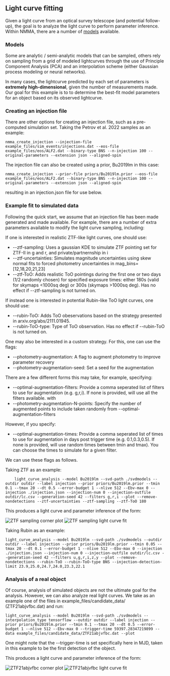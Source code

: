 ## Light curve fitting

Given a light curve from an optical survey telescope (and potential follow-up), the goal is to analyze the light curve to perform parameter inference. Within NMMA, there are a number of [models](./models.html) available.

### Models

Some are analytic / semi-analytic models that can be sampled, others rely on sampling from a grid of modeled lightcurves through the use of Principle Component Analysis (PCA) and an interpolation scheme (either Gaussian process modeling or neural networks).

In many cases, the lightcurve predicted by each set of parameters is **extremely high-dimensional**, given the number of measurements made. Our goal for this example is to to determine the best-fit model parameters for an object based on its observed lightcurve.

### Creating an injection file

There are other options for creating an injection file, such as a pre-computed simulation set. Taking the Petrov et al. 2022 samples as an example:

	nmma_create_injection --injection-file example_files/sim_events/injections.dat --eos-file example_files/eos/ALF2.dat --binary-type BNS --n-injection 100 --original-parameters --extension json --aligned-spin

The injection file can also be created using a prior, Bu2019lm in this case:

	nmma_create_injection --prior-file priors/Bu2019lm.prior --eos-file example_files/eos/ALF2.dat --binary-type BNS --n-injection 100 --original-parameters --extension json --aligned-spin

resulting in an injection.json file for use below.

### Example fit to simulated data

Following the quick start, we assume that an injection file has been made generated and made available. For example, there are a number of extra parameters available to modify the light curve sampling, including:

If one is interested in realistic ZTF-like light curves, one should use:
* --ztf-sampling: Uses a gaussian KDE to simulate ZTF pointing set for ZTF-II in g and r, and private/partnernship in i
* --ztf-uncertainties: Simulates magnitude uncertainties using skew normal fits to forced photometry uncertainties in mag_bins=[12,18,20,21,23]
* --ztf-ToO: Adds realistic ToO pointings during the first one or two days (1/2 randomly chosen) for specified exposure times: either 180s (valid for skymaps <1000sq deg) or 300s (skymaps >1000sq deg). Has no effect if --ztf-sampling is not turned on.

If instead one is interested in potential Rubin-like ToO light curves, one should use:
* --rubin-ToO: Adds ToO obeservations based on the strategy presented in arxiv.org/abs/2111.01945.
* --rubin-ToO-type: Type of ToO observation. Has no effect if --rubin-ToO is not turned on.

One may also be interested in a custom strategy. For this, one can use the flags:
* --photometry-augmentation: A flag to augment photometry to improve parameter recovery
* --photometry-augmentation-seed: Set a seed for the augmentation

There are a few different forms this may take, for example, specifying:
* --optimal-augmentation-filters: Provide a comma seperated list of filters to use for augmentation (e.g. g,r,i). If none is provided, will use all the filters available.
with
* --photometry-augmentation-N-points: Specify the number of augmented points to include taken randomly from --optimal-augmentation-filters

However, if you specify:
* --optimal-augmentation-times: Provide a comma seperated list of times to use for augmentation in days post trigger time (e.g. 0.1,0.3,0.5). If none is provided, will use random times between tmin and tmax).
You can choose the times to simulate for a given filter.

We can use these flags as follows.

Taking ZTF as an example:

        light_curve_analysis --model Bu2019lm --svd-path ./svdmodels --outdir outdir --label injection --prior priors/Bu2019lm.prior --tmin 0.1 --tmax 20 --dt 0.5 --error-budget 1 --nlive 512 --Ebv-max 0 --injection ./injection.json --injection-num 0 --injection-outfile outdir/lc.csv --generation-seed 42 --filters g,r,i --plot --remove-nondetections --ztf-uncertainties --ztf-sampling --ztf-ToO 180

This produces a light curve and parameter inference of the form:

![ZTF sampling corner plot](images/ZTF_corner.png)
![ZTF sampling light curve fit](images/ZTF_lightcurves.png)

Taking Rubin as an example:

	light_curve_analysis --model Bu2019lm --svd-path ./svdmodels --outdir outdir --label injection --prior priors/Bu2019lm.prior --tmin 0.05 --tmax 20 --dt 0.1 --error-budget 1 --nlive 512 --Ebv-max 0 --injection ./injection.json --injection-num 0 --injection-outfile outdir/lc.csv --generation-seed 42 --filters u,g,r,i,z,y --plot --remove-nondetections --rubin-ToO --rubin-ToO-type BNS --injection-detection-limit 23.9,25.0,24.7,24.0,23.3,22.1

### Analysis of a real object

Of course, analysis of simulated objects are not the ultimate goal for the analysis. However, we can also analyze real light curves. We take as an example one of the files in example_files/candidate_data/ (ZTF21abjvfbc.dat) and run:

	light_curve_analysis --model Bu2019lm --svd-path ./svdmodels --interpolation_type tensorflow --outdir outdir --label injection --prior priors/Bu2019lm.prior --tmin 0.1 --tmax 20 --dt 0.5 --error-budget 1 --nlive 512 --Ebv-max 0 --trigger-time 59397.28347219899 --data example_files/candidate_data/ZTF21abjvfbc.dat --plot

One might note that the --trigger-time is set specifically here in MJD, taken in this example to be the first detection of the object.

This produces a light curve and parameter inference of the form:

![ZTF21abjvfbc corner plot](images/ZTF21abjvfbc_corner.png)
![ZTF21abjvfbc light curve fit](images/ZTF21abjvfbc_lightcurves.png)

